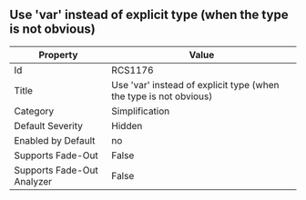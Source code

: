 ## Use 'var' instead of explicit type \(when the type is not obvious\)

Property | Value
--- | --- 
Id | RCS1176
Title | Use 'var' instead of explicit type \(when the type is not obvious\)
Category | Simplification
Default Severity | Hidden
Enabled by Default | no
Supports Fade-Out | False
Supports Fade-Out Analyzer | False
